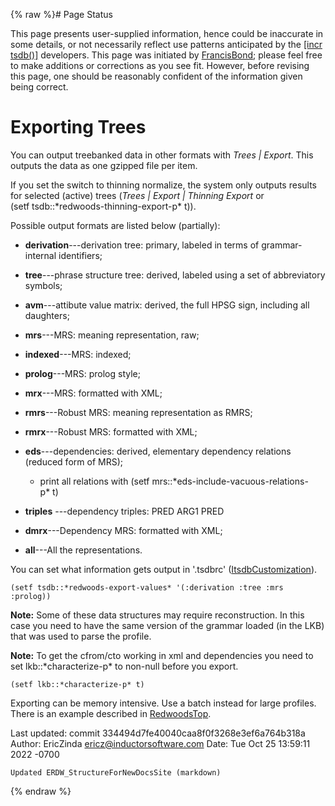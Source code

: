 {% raw %}# Page Status

This page presents user-supplied information, hence could be inaccurate
in some details, or not necessarily reflect use patterns anticipated by
the [\[incr tsdb()\]](http://www.delph-in.net/itsdb) developers. This
page was initiated by [FrancisBond](../FrancisBond); please feel free to
make additions or corrections as you see fit. However, before revising
this page, one should be reasonably confident of the information given
being correct.

# Exporting Trees

You can output treebanked data in other formats with *Trees \| Export*.
This outputs the data as one gzipped file per item.

If you set the switch to thinning normalize, the system only outputs
results for selected (active) trees (*Trees \| Export \| Thinning
Export* or (setf tsdb::\*redwoods-thinning-export-p\* t)).

Possible output formats are listed below (partially):

- **derivation**---derivation tree: primary, labeled in terms of
grammar-internal identifiers;
- **tree**---phrase structure tree: derived, labeled using a set of
abbreviatory symbols;
- **avm**---attibute value matrix: derived, the full HPSG sign,
including all daughters;
- **mrs**---MRS: meaning representation, raw;
- **indexed**---MRS: indexed;
- **prolog**---MRS: prolog style;
- **mrx**---MRS: formatted with XML;
- **rmrs**---Robust MRS: meaning representation as RMRS;
- **rmrx**---Robust MRS: formatted with XML;
- **eds**---dependencies: derived, elementary dependency relations
(reduced form of MRS);
  
  - print all relations with
(setf mrs::\*eds-include-vacuous-relations-p\* t)
- **triples** ---dependency triples: PRED ARG1 PRED
- **dmrx**---Dependency MRS: formatted with XML;
- **all**---All the representations.

You can set what information gets output in '.tsdbrc'
([ItsdbCustomization](../ItsdbCustomization)).

    (setf tsdb::*redwoods-export-values* '(:derivation :tree :mrs :prolog))

**Note:** Some of these data structures may require reconstruction. In
this case you need to have the same version of the grammar loaded (in
the LKB) that was used to parse the profile.

**Note:** To get the cfrom/cto working in xml and dependencies you need
to set lkb::\*characterize-p\* to non-null before you export.

    (setf lkb::*characterize-p* t)

Exporting can be memory intensive. Use a batch instead for large
profiles. There is an example described in [RedwoodsTop](https://blog.inductorsoftware.com/docsproto/garage/RedwoodsTop).

Last updated: commit 334494d7fe40040caa8f0f3268e3ef6a764b318a
Author: EricZinda <ericz@inductorsoftware.com>
Date:   Tue Oct 25 13:59:11 2022 -0700

    Updated ERDW_StructureForNewDocsSite (markdown)
{% endraw %}